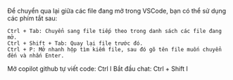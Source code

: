 Để chuyển qua lại giữa các file đang mở trong VSCode, bạn có thể sử dụng các phím tắt sau:

    Ctrl + Tab: Chuyển sang file tiếp theo trong danh sách các file đang mở.
    Ctrl + Shift + Tab: Quay lại file trước đó.
    Ctrl + P: Mở nhanh hộp tìm kiếm file, sau đó gõ tên file muốn chuyển đến và nhấn Enter.


Mở copilot github tự viết code:
    Ctrl I
Bắt đầu chat:
    Ctrl + Shift I

